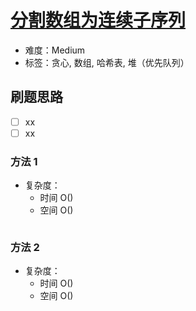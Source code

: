 # [分割数组为连续子序列](https://leetcode-cn.com/problems/split-array-into-consecutive-subsequences/)

- 难度：Medium
- 标签：贪心, 数组, 哈希表, 堆（优先队列）

## 刷题思路

- [ ] xx
- [ ] xx

### 方法 1

- 复杂度：
    - 时间 O()
    - 空间 O()

``` js

```

### 方法 2

- 复杂度：
    - 时间 O()
    - 空间 O()

``` js

```
